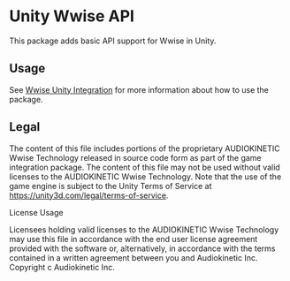 # Unity Wwise API

This package adds basic API support for Wwise in Unity.

## Usage

See [Wwise Unity Integration](https://www.audiokinetic.com/library/edge/?source=Unity&id=index.html) for more information about how to use the package.

## Legal


The content of this file includes portions of the proprietary AUDIOKINETIC Wwise
Technology released in source code form as part of the game integration package.
The content of this file may not be used without valid licenses to the AUDIOKINETIC
Wwise Technology.
Note that the use of the game engine is subject to the Unity Terms of Service
at https://unity3d.com/legal/terms-of-service.
 
License Usage
 
Licensees holding valid licenses to the AUDIOKINETIC Wwise Technology may use
this file in accordance with the end user license agreement provided with the
software or, alternatively, in accordance with the terms contained
in a written agreement between you and Audiokinetic Inc.
Copyright c <COPYRIGHTYEAR> Audiokinetic Inc.

